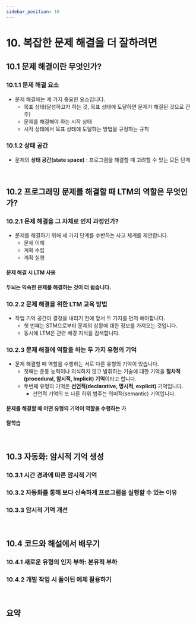 ```yaml
---
sidebar_position: 10
---
```


# 10. 복잡한 문제 해결을 더 잘하려면

## 10.1 문제 해결이란 무엇인가?

### 10.1.1 문제 해결 요소

- 문제 해결에는 세 가지 중요한 요소입니다.
  - 목표 상태(달성하고자 하는 것, 목표 상태에 도달하면 문제가 해결된 것으로 간주)
  - 문제를 해결해야 하는 시작 상태
  - 시작 상태에서 목표 상태에 도달하는 방법을 규정하는 규칙

### 10.1.2 상태 공간

- 문제의 **상태 공간(state space)** : 프로그램을 해결할 때 고려할 수 있는 모든 단계

<br/>

## 10.2 프로그래밍 문제를 해결할 때 LTM의 역할은 무엇인가?

### 10.2.1 문제 해결을 그 자체로 인지 과정인가?

- 문제를 해결하기 위해 세 가지 단계를 수반하는 사고 체계를 제안합니다.
  - 문제 이해
  - 계획 수립
  - 계획 실행

#### 문제 해결 시 LTM 사용

#### 두뇌는 익숙한 문제를 해결하는 것이 더 쉽습니다.

### 10.2.2 문제 해결을 위한 LTM 교육 방법

- 작업 기억 공간이 결정을 내리기 전에 앞서 두 가지를 먼저 해야합니다.
  - 첫 번째는 STM으로부터 문제의 상황에 대한 정보를 가져오는 것입니다.
  - 동시에 LTM은 관련 배경 지식을 검색합니다.

### 10.2.3 문제 해결에 역할을 하는 두 가지 유형의 기억

- 문제 해결할 때 역할을 수행하는 서로 다른 유형의 기억이 있습니다.
  - 첫째는 운동 능력이나 의식하지 않고 발휘하는 기술에 대한 기억을 **절차적(procedural, 암시적, Implicit) 기억**이라고 합니다.
  - 두번째 유형의 기억은 **선언적(declarative, 명시적, explicit)** 기억입니다.
    - 선언적 기억의 또 다른 하위 범주는 의미적(semantic) 기억입니다.

#### 문제를 해결할 때 어떤 유형의 기억이 역할을 수행하는 가

#### 탈학습

<br/>

## 10.3 자동화: 암시적 기억 생성

### 10.3.1 시간 경과에 따른 암시적 기억

### 10.3.2 자동화를 통해 보다 신속하게 프로그램을 실행할 수 있는 이유

### 10.3.3 암시적 기억 개선

<br/>

## 10.4 코드와 해설에서 배우기

### 10.4.1 새로운 유형의 인지 부하: 본유적 부하

### 10.4.2 개발 작업 시 풀이된 예제 활용하기

<br/>

## 요약